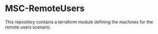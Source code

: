 # MSC-RemoteUsers

This repository contains a terraform module defining the machines for the remote users scenario.